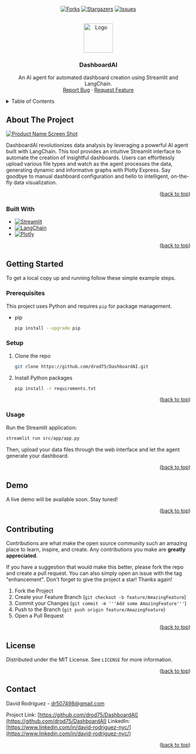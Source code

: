 <a name="readme-top"></a>

<div align="center">

[![Forks][forks-shield]][forks-url]
[![Stargazers][stars-shield]][stars-url]
[![Issues][issues-shield]][issues-url]

</div>

<br />
<div align="center">
  <a href="https://github.com/drod75/DashboardAI">
    <img src="images/logo.png" alt="Logo" width="80" height="80">
  </a>

<h3 align="center">DashboardAI</h3>

  <p align="center">
    An AI agent for automated dashboard creation using Streamlit and LangChain.
    <br />
    <a href="https://github.com/drod75/DashboardAI/issues">Report Bug</a>
    ·
    <a href="https://github.com/drod75/DashboardAI/issues">Request Feature</a>
  </p>
</div>

<details>
  <summary>Table of Contents</summary>
  <ol>
    <li>
      <a href="#about-the-project">About The Project</a>
      <ul>
        <li><a href="#built-with">Built With</a></li>
      </ul>
    </li>
    <li>
      <a href="#getting-started">Getting Started</a>
      <ul>
        <li><a href="#prerequisites">Prerequisites</a></li>
        <li><a href="#setup">Setup</a></li>
        <li><a href="#usage">Usage</a></li>
      </ul>
    </li>
    <li><a href="#demo">Demo</a></li>
    <li><a href="#contributing">Contributing</a></li>
    <li><a href="#license">License</a></li>
    <li><a href="#contact">Contact</a></li>
  </ol>
</details>

## About The Project

[![Product Name Screen Shot][product-screenshot]](https://github.com/drod75/DashboardAI)

DashboardAI revolutionizes data analysis by leveraging a powerful AI agent built with LangChain. This tool provides an intuitive Streamlit interface to automate the creation of insightful dashboards. Users can effortlessly upload various file types and watch as the agent processes the data, generating dynamic and informative graphs with Plotly Express. Say goodbye to manual dashboard configuration and hello to intelligent, on-the-fly data visualization.

<p align="right">(<a href="#readme-top">back to top</a>)</p>

### Built With

* [![Streamlit][Streamlit-shield]][Streamlit-url]
* [![LangChain][LangChain-shield]][LangChain-url]
* [![Plotly][Plotly-shield]][Plotly-url]

<p align="right">(<a href="#readme-top">back to top</a>)</p>

## Getting Started

To get a local copy up and running follow these simple example steps.

### Prerequisites

This project uses Python and requires `pip` for package management.
* pip
  ```sh
  pip install --upgrade pip
  ```

### Setup

1. Clone the repo
   ```sh
   git clone https://github.com/drod75/DashboardAI.git
   ```
2. Install Python packages
   ```sh
   pip install -r requirements.txt
   ```

<p align="right">(<a href="#readme-top">back to top</a>)</p>

### Usage

Run the Streamlit application:
```sh
streamlit run src/app/app.py
```
Then, upload your data files through the web interface and let the agent generate your dashboard.

<p align="right">(<a href="#readme-top">back to top</a>)</p>

## Demo

A live demo will be available soon. Stay tuned!

<p align="right">(<a href="#readme-top">back to top</a>)</p>

## Contributing

Contributions are what make the open source community such an amazing place to learn, inspire, and create. Any contributions you make are **greatly appreciated**.

If you have a suggestion that would make this better, please fork the repo and create a pull request. You can also simply open an issue with the tag "enhancement".
Don't forget to give the project a star! Thanks again!

1. Fork the Project
2. Create your Feature Branch (`git checkout -b feature/AmazingFeature`)
3. Commit your Changes (`git commit -m '''Add some AmazingFeature'''`)
4. Push to the Branch (`git push origin feature/AmazingFeature`)
5. Open a Pull Request

<p align="right">(<a href="#readme-top">back to top</a>)</p>

## License

Distributed under the MIT License. See `LICENSE` for more information.

<p align="right">(<a href="#readme-top">back to top</a>)</p>

## Contact

David Rodriguez - dr507498@gmail.com

Project Link: [https://github.com/drod75/DashboardAI](https://github.com/drod75/DashboardAI)
LinkedIn: [https://www.linkedin.com/in/david-rodriguez-nyc/](https://www.linkedin.com/in/david-rodriguez-nyc/)

<p align="right">(<a href="#readme-top">back to top</a>)</p>

[forks-shield]: https://img.shields.io/github/forks/drod75/DashboardAI.svg?style=for-the-badge
[forks-url]: https://github.com/drod75/DashboardAI/network/members
[stars-shield]: https://img.shields.io/github/stars/drod75/DashboardAI.svg?style=for-the-badge
[stars-url]: https://github.com/drod75/DashboardAI/stargazers
[issues-shield]: https://img.shields.io/github/issues/drod75/DashboardAI.svg?style=for-the-badge
[issues-url]: https://github.com/drod75/DashboardAI/issues
[license-shield]: https://img.shields.io/github/license/drod75/DashboardAI.svg?style=for-the-badge
[license-url]: https://github.com/drod75/DashboardAI/blob/master/LICENSE
[product-screenshot]: images/screenshot.png
[Streamlit-shield]: https://img.shields.io/badge/Streamlit-FF4B4B?style=for-the-badge&logo=streamlit&logoColor=white
[Streamlit-url]: https://streamlit.io/
[LangChain-shield]: https://img.shields.io/badge/LangChain-008664?style=for-the-badge
[LangChain-url]: https://www.langchain.com/
[Plotly-shield]: https://img.shields.io/badge/Plotly-3F4F75?style=for-the-badge&logo=plotly&logoColor=white
[Plotly-url]: https://plotly.com/
